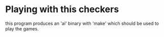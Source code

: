 # Playing with this checkers

this program produces an 'ai' binary with 'make' which should be used to play the games.
